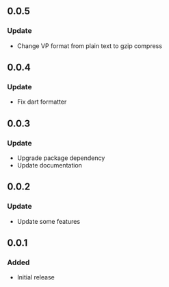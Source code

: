 ## 0.0.5

### Update
- Change VP format from plain text to gzip compress

## 0.0.4

### Update
- Fix dart formatter

## 0.0.3

### Update
- Upgrade package dependency
- Update documentation

## 0.0.2

### Update
- Update some features

## 0.0.1

### Added
- Initial release
